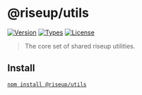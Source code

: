 # @riseup/utils

[![Version](https://img.shields.io/npm/v/@riseup/utils.svg)](https://www.npmjs.com/package/@riseup/utils) [![Types](https://img.shields.io/npm/types/@riseup/utils.svg)](https://www.npmjs.com/package/@riseup/utils) [![License](https://img.shields.io/github/license/rafamel/riseup.svg)](https://github.com/rafamel/riseup/blob/master/LICENSE)

> The core set of shared riseup utilities.

## Install

[`npm install @riseup/utils`](https://www.npmjs.com/package/@riseup/utils)
